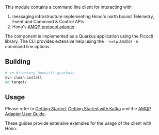 This module contains a command line client for interacting with

1. messaging infrastructure implementing Hono's north bound Telemetry, Event and Command & Control APIs
2. Hono's [AMQP protocol adapter](https://www.eclipse.org/hono/docs/user-guide/amqp-adapter/).

The component is implemented as a Quarkus application using the Picocli library. The CLI provides extensive help
using the `--help` and/or `-h` command line options.

## Building

```bash 
# in directory hono/cli-quarkus/
mvn clean install
cd target/
```

## Usage

Please refer to [Getting Started](https://www.eclipse.org/hono/getting-started/),
[Getting Started with Kafka](https://www.eclipse.org/hono/getting-started-kafka/) and the
[AMQP Adapter User Guide](https://www.eclipse.org/hono/docs/user-guide/amqp-adapter/).

These guides provide extensive examples for the usage of the client with Hono.
